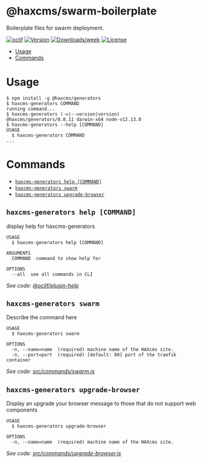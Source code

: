 @haxcms/swarm-boilerplate
=========================

Boilerplate files for swarm deployment.

[![oclif](https://img.shields.io/badge/cli-oclif-brightgreen.svg)](https://oclif.io)
[![Version](https://img.shields.io/npm/v/@haxcms/swarm-boilerplate.svg)](https://npmjs.org/package/@haxcms/swarm-boilerplate)
[![Downloads/week](https://img.shields.io/npm/dw/@haxcms/swarm-boilerplate.svg)](https://npmjs.org/package/@haxcms/swarm-boilerplate)
[![License](https://img.shields.io/npm/l/@haxcms/swarm-boilerplate.svg)](https://github.com/elmsln/haxcms-tools/blob/master/package.json)

<!-- toc -->
* [Usage](#usage)
* [Commands](#commands)
<!-- tocstop -->
# Usage
<!-- usage -->
```sh-session
$ npm install -g @haxcms/generators
$ haxcms-generators COMMAND
running command...
$ haxcms-generators (-v|--version|version)
@haxcms/generators/0.0.11 darwin-x64 node-v12.13.0
$ haxcms-generators --help [COMMAND]
USAGE
  $ haxcms-generators COMMAND
...
```
<!-- usagestop -->
# Commands
<!-- commands -->
* [`haxcms-generators help [COMMAND]`](#haxcms-generators-help-command)
* [`haxcms-generators swarm`](#haxcms-generators-swarm)
* [`haxcms-generators upgrade-browser`](#haxcms-generators-upgrade-browser)

## `haxcms-generators help [COMMAND]`

display help for haxcms-generators

```
USAGE
  $ haxcms-generators help [COMMAND]

ARGUMENTS
  COMMAND  command to show help for

OPTIONS
  --all  see all commands in CLI
```

_See code: [@oclif/plugin-help](https://github.com/oclif/plugin-help/blob/v2.1.6/src/commands/help.ts)_

## `haxcms-generators swarm`

Describe the command here

```
USAGE
  $ haxcms-generators swarm

OPTIONS
  -n, --name=name  (required) machine name of the HAXcms site.
  -n, --port=port  (required) [default: 80] port of the traefik container
```

_See code: [src/commands/swarm.js](https://github.com/elmsln/haxcms-tools/blob/v0.0.11/src/commands/swarm.js)_

## `haxcms-generators upgrade-browser`

Display an upgrade your browser message to those that do not support web components

```
USAGE
  $ haxcms-generators upgrade-browser

OPTIONS
  -n, --name=name  (required) machine name of the HAXcms site.
```

_See code: [src/commands/upgrade-browser.js](https://github.com/elmsln/haxcms-tools/blob/v0.0.11/src/commands/upgrade-browser.js)_
<!-- commandsstop -->
